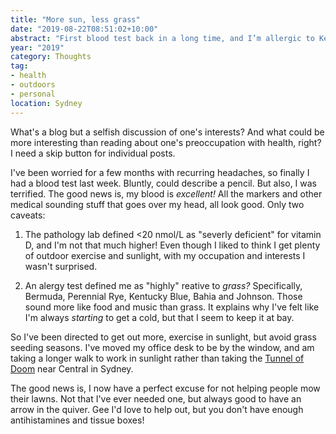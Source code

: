 ```yaml
---
title: "More sun, less grass"
date: "2019-08-22T08:51:02+10:00"
abstract: "First blood test back in a long time, and I’m allergic to Kentucky Bluegrass!?"
year: "2019"
category: Thoughts
tag:
- health
- outdoors
- personal
location: Sydney
---
```

What's a blog but a selfish discussion of one's interests? And what could be more interesting than reading about one's preoccupation with health, right? I need a skip button for individual posts.

I've been worried for a few months with recurring headaches, so finally I had a blood test last week. Bluntly, could describe a pencil. But also, I was terrified. The good news is, my blood is *excellent!* All the markers and other medical sounding stuff that goes over my head, all look good. Only two caveats:

1. The pathology lab defined <20 nmol/L as "severly deficient" for vitamin D, and I'm not that much higher! Even though I liked to think I get plenty of outdoor exercise and sunlight, with my occupation and interests I wasn't surprised.

2. An alergy test defined me as "highly" reative to *grass?* Specifically, Bermuda, Perennial Rye, Kentucky Blue, Bahia and Johnson. Those sound more like food and music than grass. It explains why I've felt like I'm always *starting* to get a cold, but that I seem to keep it at bay.

So I've been directed to get out more, exercise in sunlight, but avoid grass seeding seasons. I've moved my office desk to be by the window, and am taking a longer walk to work in sunlight rather than taking the [Tunnel of Doom](https://en.wikipedia.org/wiki/Devonshire_Street_Tunnel) near Central in Sydney.

The good news is, I now have a perfect excuse for not helping people mow their lawns. Not that I've ever needed one, but always good to have an arrow in the  quiver. Gee I'd love to help out, but you don't have enough antihistamines and tissue boxes!

